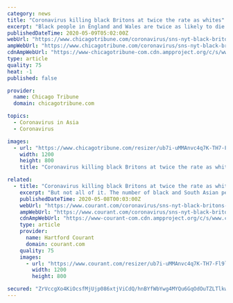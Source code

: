 ```yaml
---
category: news
title: "Coronavirus killing black Britons at twice the rate as whites"
excerpt: "Black people in England and Wales are twice as likely to die from the coronavirus as white people, even accounting for differences in class and in some underlying health measures, according to official figures released Thursday,"
publishedDateTime: 2020-05-09T05:02:00Z
webUrl: "https://www.chicagotribune.com/coronavirus/sns-nyt-black-britons-dying-twice-as-much-as-whites-20200507-6m4fnxii5zh25gl3rxffr5btfy-story.html"
ampWebUrl: "https://www.chicagotribune.com/coronavirus/sns-nyt-black-britons-dying-twice-as-much-as-whites-20200507-6m4fnxii5zh25gl3rxffr5btfy-story.html?outputType=amp"
cdnAmpWebUrl: "https://www-chicagotribune-com.cdn.ampproject.org/c/s/www.chicagotribune.com/coronavirus/sns-nyt-black-britons-dying-twice-as-much-as-whites-20200507-6m4fnxii5zh25gl3rxffr5btfy-story.html?outputType=amp"
type: article
quality: 75
heat: -1
published: false

provider:
  name: Chicago Tribune
  domain: chicagotribune.com

topics:
  - Coronavirus in Asia
  - Coronavirus

images:
  - url: "https://www.chicagotribune.com/resizer/ub7i-uMMAnvc4q7K-TH7-Fl9lF8=/1200x0/top/arc-anglerfish-arc2-prod-tronc.s3.amazonaws.com/public/5XG3AD554BAI5P4MS7PD3FJZ24.jpg"
    width: 1200
    height: 800
    title: "Coronavirus killing black Britons at twice the rate as whites"

related:
  - title: "Coronavirus killing black Britons at twice the rate as whites"
    excerpt: "But not all of it. The number of black and South Asian people working in public-facing jobs and living with conditions that increase vulnerability to the coronavirus, like obesity, hypertension and diabetes, may account for other parts of the elevated risk, researchers said. “The underlying health and social disparities that drive inequality ..."
    publishedDateTime: 2020-05-08T00:03:00Z
    webUrl: "https://www.courant.com/coronavirus/sns-nyt-black-britons-dying-twice-as-much-as-whites-20200507-6m4fnxii5zh25gl3rxffr5btfy-story.html"
    ampWebUrl: "https://www.courant.com/coronavirus/sns-nyt-black-britons-dying-twice-as-much-as-whites-20200507-6m4fnxii5zh25gl3rxffr5btfy-story.html?outputType=amp"
    cdnAmpWebUrl: "https://www-courant-com.cdn.ampproject.org/c/s/www.courant.com/coronavirus/sns-nyt-black-britons-dying-twice-as-much-as-whites-20200507-6m4fnxii5zh25gl3rxffr5btfy-story.html?outputType=amp"
    type: article
    provider:
      name: Hartford Courant
      domain: courant.com
    quality: 75
    images:
      - url: "https://www.courant.com/resizer/ub7i-uMMAnvc4q7K-TH7-Fl9lF8=/1200x0/top/arc-anglerfish-arc2-prod-tronc.s3.amazonaws.com/public/5XG3AD554BAI5P4MS7PD3FJZ24.jpg"
        width: 1200
        height: 800

secured: "ZrVccgXo4KiOcsfMjUjp086xtjViCdQ/hnBYfWbYwg4MYQu6GqOdOuTZLTlkwEukgXaFCwY4X8CzLUTzmk4hDM2fK5b/THLefK9rwiVeSbsSjFUXh13x4S/4swBFsmE+lVOLeLMeZNJvk1oWpBR6IrAYOb/nmOVKl3BSdC/oUUvn75jt3R8e2Ru32SfUDuVRTNqEA07kFuKFToyuDTkISBPyfcF9ynTkFBdYMB1ARciuMIUdHhvT7TSFwPMR/95z2KDDj7FVgK2YGgv1gCPf4fVtBCeYlqzrFpiNiMvii4osFZH0T6MCy3uGK66xdrep;K8d7rDZig+CbrpuPtjaD0g=="
---
```


